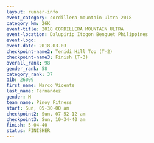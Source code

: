 ```yaml
---
layout: runner-info 
event_category: cordillera-mountain-ultra-2018 
category_km: 26K 
event-title: 2018 CORDILLERA MOUNTAIN ULTRA 
event-location: Dalupirip Itogon Benguet Philippines 
event-logo: 
event-date: 2018-03-03 
checkpoint-name2: Tenidi Hill Top (T-2) 
checkpoint-name3: Finish (T-3) 
overall_rank: 98
gender_rank: 58
category_rank: 37
bib: 26009
first_name: Marco Vicente
last_name: Fernandez
gender: M
team_name: Pinoy Fitness
start: Sun, 05-30-00 am
checkpoint2: Sun, 07-52-12 am
checkpoint3: Sun, 10-34-40 am
finish: 5-04-40
status: FINISHER
---
```

